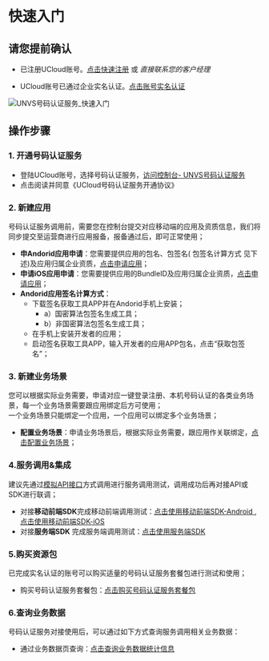 # 快速入门


## 请您提前确认

- 已注册UCloud账号。[点击快速注册](https://passport.ucloud.cn/#register) 或 *直接联系您的客户经理*    

- UCloud账号已通过企业实名认证。[点击账号实名认证](https://console.ucloud.cn/uaccount/authentication)

![UNVS号码认证服务_快速入门](../unvs/images/guide/UNVS号码认证服务_快速入门指南V1.0.png)


## 操作步骤    

### **1. 开通号码认证服务**

- 登陆UCloud账号，选择号码认证服务，[访问控制台- UNVS号码认证服务](https://console.ucloud.cn/unvs) 
- 点击阅读并同意《UCloud号码认证服务开通协议》


### **2. 新建应用**

号码认证服务调用前，需要您在控制台提交对应移动端的应用及资质信息，我们将同步提交至运营商进行应用报备，报备通过后，即可正常使用；

- **申Andorid应用申请**：您需要提供应用的包名、包签名( 包签名计算方式 见下述)及应用归属企业资质，[点击申请应用](https://console.ucloud.cn/unvs/application)；
- **申请iOS应用申请**：您需要提供应用的BundleID及应用归属企业资质，[点击申请应用](https://console.ucloud.cn/unvs/application)；
- **Andorid应用签名计算方式**：
  - 下载签名获取工具APP并在Andorid手机上安装；
    - a）国密算法包签名生成工具；
    - b）非国密算法包签名生成工具；
  - 在手机上安装开发者的应用；
  - 启动签名获取工具APP，输入开发者的应用APP包名，点击“获取包签名”；



### **3. 新建业务场景**

您可以根据实际业务需要，申请对应一键登录注册、本机号码认证的各类业务场景，每一个业务场景需要跟应用绑定后方可使用；   
一个业务场景只能绑定一个应用，一个应用可以绑定多个业务场景；

- **配置业务场景**：申请业务场景后，根据实际业务需要，跟应用作关联绑定，[点击配置业务场景](https://console.ucloud.cn/unvs/application)；





### **4.服务调用&集成**

建议先通过[模拟API接口](https://docs.ucloud.cn/api/unvs-api/index)方式调用进行服务调用测试，调用成功后再对接API或SDK进行联调；

- 对接**移动前端SDK**完成移动前端调用测试：[点击使用移动前端SDK-Android ](https://github.com/ucloud/unvs-android-sdk),  [点击使用移动前端SDK-iOS ](https://github.com/ucloud/unvs-ios-sdk)
- 对接**服务端SDK** 完成服务端调用测试：[点击使用服务端SDK ](https://github.com/ucloud) 



### **5.购买资源包**

已完成实名认证的账号可以购买适量的号码认证服务套餐包进行测试和使用；

- 购买号码认证服务套餐包：[点击购买号码认证服务套餐包](https://console.ucloud.cn/unvs/buy) 


### **6.查询业务数据**

号码认证服务对接使用后，可以通过如下方式查询服务调用相关业务数据：

- 通过业务数据页查询：[点击查询业务数据统计信息](https://console.ucloud.cn/unvs/application) 

